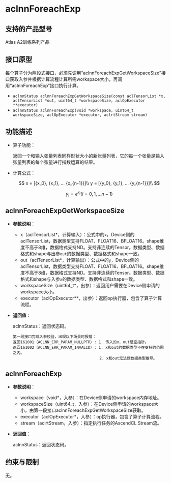 # aclnnForeachExp

## 支持的产品型号

Atlas A2训练系列产品

## 接口原型

每个算子分为两段式接口，必须先调用“aclnnForeachExpGetWorkspaceSize”接口获取入参并根据计算流程计算所需workspace大小，再调用“aclnnForeachExp”接口执行计算。

- `aclnnStatus aclnnForeachExpGetWorkspaceSize(const aclTensorList *x, aclTensorList *out, uint64_t *workspaceSize, aclOpExecutor **executor)`
- `aclnnStatus aclnnForeachExp(void *workspace, uint64_t workspaceSize, aclOpExecutor *executor, aclrtStream stream)`

## 功能描述

- 算子功能：
  
  返回一个和输入张量列表同样形状大小的新张量列表，它的每一个张量是输入张量列表的每个张量进行指数运算的结果。

- 计算公式：

  $$
  x = [{x_0}, {x_1}, ... {x_{n-1}}]\\
  y = [{y_0}, {y_1}, ... {y_{n-1}}]\\
  $$

  $$
  {y_i}=e^{x_i} (i=0,1,...n-1)
  $$

## aclnnForeachExpGetWorkspaceSize

- **参数说明**：

  - x（aclTensorList*，计算输入）：公式中的`x`，Device侧的aclTensorList，数据类型支持FLOAT、FLOAT16、BFLOAT16。shape维度不高于8维，数据格式支持ND。支持非连续的Tensor。数据类型、数据格式和shape与出参`out`的数据类型、数据格式和shape一致。
  - out（aclTensorList*，计算输出）：公式中的`y`，Device侧的aclTensorList，数据类型支持FLOAT、FLOAT16、BFLOAT16。shape维度不高于8维，数据格式支持ND。支持非连续的Tensor。数据类型、数据格式和shape与入参`x`的数据类型、数据格式和shape一致。
  - workspaceSize（uint64_t\*，出参）：返回用户需要在Device侧申请的workspace大小。
  - executor（aclOpExecutor\**，出参）：返回op执行器，包含了算子计算流程。

- **返回值**：

  aclnnStatus：返回状态码。

  ```
  第一段接口完成入参校验，出现以下场景时报错：
  返回161001（ACLNN_ERR_PARAM_NULLPTR）: 1. 传入的x、out是空指针。
  返回161002（ACLNN_ERR_PARAM_INVALID）: 1. x和out的数据类型不在支持的范围之内。
                                        2. x和out无法做数据类型推导。
  ```

## aclnnForeachExp

- **参数说明**：

  - workspace（void\*，入参）：在Device侧申请的workspace内存地址。
  - workspaceSize（uint64_t，入参）：在Device侧申请的workspace大小，由第一段接口aclnnForeachExpGetWorkspaceSize获取。
  - executor（aclOpExecutor\*，入参）：op执行器，包含了算子计算流程。
  - stream（aclrtStream，入参）：指定执行任务的AscendCL Stream流。

- **返回值**：

  aclnnStatus：返回状态码。

## 约束与限制

无。
